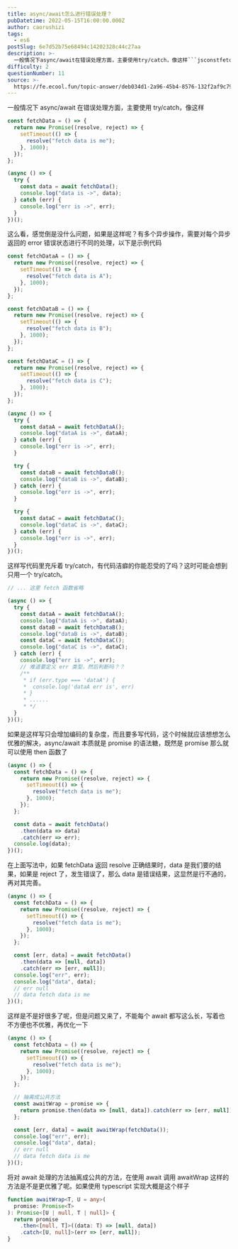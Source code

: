 ```yaml
---
title: async/await怎么进行错误处理？
pubDatetime: 2022-05-15T16:00:00.000Z
author: caorushizi
tags:
  - es6
postSlug: 6e7d52b75e68494c14202328c44c27aa
description: >-
  一般情况下async/await在错误处理方面，主要使用try/catch，像这样```jsconstfetchData=()=>{returnnewPromise((resolve,reject)=
difficulty: 2
questionNumber: 11
source: >-
  https://fe.ecool.fun/topic-answer/deb034d1-2a96-45b4-8576-132f2af9c797?orderBy=updateTime&order=desc&tagId=24
---
```


一般情况下 async/await 在错误处理方面，主要使用 try/catch，像这样

```js
const fetchData = () => {
  return new Promise((resolve, reject) => {
    setTimeout(() => {
      resolve("fetch data is me");
    }, 1000);
  });
};

(async () => {
  try {
    const data = await fetchData();
    console.log("data is ->", data);
  } catch (err) {
    console.log("err is ->", err);
  }
})();
```

这么看，感觉倒是没什么问题，如果是这样呢？有多个异步操作，需要对每个异步返回的 error 错误状态进行不同的处理，以下是示例代码

```js
const fetchDataA = () => {
  return new Promise((resolve, reject) => {
    setTimeout(() => {
      resolve("fetch data is A");
    }, 1000);
  });
};

const fetchDataB = () => {
  return new Promise((resolve, reject) => {
    setTimeout(() => {
      resolve("fetch data is B");
    }, 1000);
  });
};

const fetchDataC = () => {
  return new Promise((resolve, reject) => {
    setTimeout(() => {
      resolve("fetch data is C");
    }, 1000);
  });
};

(async () => {
  try {
    const dataA = await fetchDataA();
    console.log("dataA is ->", dataA);
  } catch (err) {
    console.log("err is ->", err);
  }

  try {
    const dataB = await fetchDataB();
    console.log("dataB is ->", dataB);
  } catch (err) {
    console.log("err is ->", err);
  }

  try {
    const dataC = await fetchDataC();
    console.log("dataC is ->", dataC);
  } catch (err) {
    console.log("err is ->", err);
  }
})();
```

这样写代码里充斥着 try/catch，有代码洁癖的你能忍受的了吗？这时可能会想到只用一个 try/catch。

```js
// ... 这里 fetch 函数省略

(async () => {
  try {
    const dataA = await fetchDataA();
    console.log("dataA is ->", dataA);
    const dataB = await fetchDataB();
    console.log("dataB is ->", dataB);
    const dataC = await fetchDataC();
    console.log("dataC is ->", dataC);
  } catch (err) {
    console.log("err is ->", err);
    // 难道要定义 err 类型，然后判断吗？？
    /**
     * if (err.type === 'dataA') {
     *  console.log('dataA err is', err)
     * }
     * ......
     * */
  }
})();
```

如果是这样写只会增加编码的复杂度，而且要多写代码，这个时候就应该想想怎么优雅的解决，async/await 本质就是 promise 的语法糖，既然是 promise 那么就可以使用 then 函数了

```js
(async () => {
  const fetchData = () => {
    return new Promise((resolve, reject) => {
      setTimeout(() => {
        resolve("fetch data is me");
      }, 1000);
    });
  };

  const data = await fetchData()
    .then(data => data)
    .catch(err => err);
  console.log(data);
})();
```

在上面写法中，如果 fetchData 返回 resolve 正确结果时，data 是我们要的结果，如果是 reject 了，发生错误了，那么 data 是错误结果，这显然是行不通的，再对其完善。

```js
(async () => {
  const fetchData = () => {
    return new Promise((resolve, reject) => {
      setTimeout(() => {
        resolve("fetch data is me");
      }, 1000);
    });
  };

  const [err, data] = await fetchData()
    .then(data => [null, data])
    .catch(err => [err, null]);
  console.log("err", err);
  console.log("data", data);
  // err null
  // data fetch data is me
})();
```

这样是不是好很多了呢，但是问题又来了，不能每个 await 都写这么长，写着也不方便也不优雅，再优化一下

```js
(async () => {
  const fetchData = () => {
    return new Promise((resolve, reject) => {
      setTimeout(() => {
        resolve("fetch data is me");
      }, 1000);
    });
  };

  // 抽离成公共方法
  const awaitWrap = promise => {
    return promise.then(data => [null, data]).catch(err => [err, null]);
  };

  const [err, data] = await awaitWrap(fetchData());
  console.log("err", err);
  console.log("data", data);
  // err null
  // data fetch data is me
})();
```

将对 await 处理的方法抽离成公共的方法，在使用 await 调用 awaitWrap 这样的方法是不是更优雅了呢。如果使用 typescript 实现大概是这个样子

```ts
function awaitWrap<T, U = any>(
  promise: Promise<T>
): Promise<[U | null, T | null]> {
  return promise
    .then<[null, T]>((data: T) => [null, data])
    .catch<[U, null]>(err => [err, null]);
}
```
